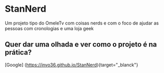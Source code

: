 # StanNerd
Um projeto tipo do OmeleTv com coisas nerds e com o foco de ajudar as pessoas com cronologias e uma loja geek

## Quer dar uma olhada e ver como o projeto é na prática?
[Google] (https://invo36.github.io/StanNerd){target="_blanck"}
